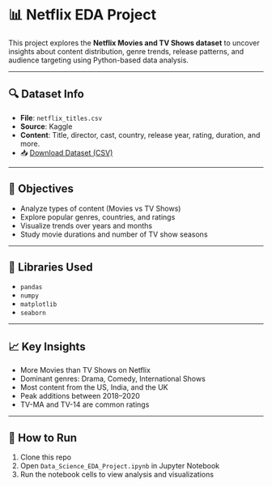 
# 📊 Netflix EDA Project

This project explores the **Netflix Movies and TV Shows dataset** to uncover insights about content distribution, genre trends, release patterns, and audience targeting using Python-based data analysis.

---

## 🔍 Dataset Info

- **File**: `netflix_titles.csv`  
- **Source**: Kaggle  
- **Content**: Title, director, cast, country, release year, rating, duration, and more.  
- 📥 [Download Dataset (CSV)](https://drive.google.com/file/d/1WEj6n16C0D06QJHCJeQuE8vmWIKQ3lls/view?usp=drive_link)

---

## 📌 Objectives

- Analyze types of content (Movies vs TV Shows)  
- Explore popular genres, countries, and ratings  
- Visualize trends over years and months  
- Study movie durations and number of TV show seasons

---

## 🧰 Libraries Used

- `pandas`  
- `numpy`  
- `matplotlib`  
- `seaborn`

---

## 📈 Key Insights

- More Movies than TV Shows on Netflix  
- Dominant genres: Drama, Comedy, International Shows  
- Most content from the US, India, and the UK  
- Peak additions between 2018–2020  
- TV-MA and TV-14 are common ratings

---

## 🚀 How to Run

1. Clone this repo  
2. Open `Data_Science_EDA_Project.ipynb` in Jupyter Notebook  
3. Run the notebook cells to view analysis and visualizations

